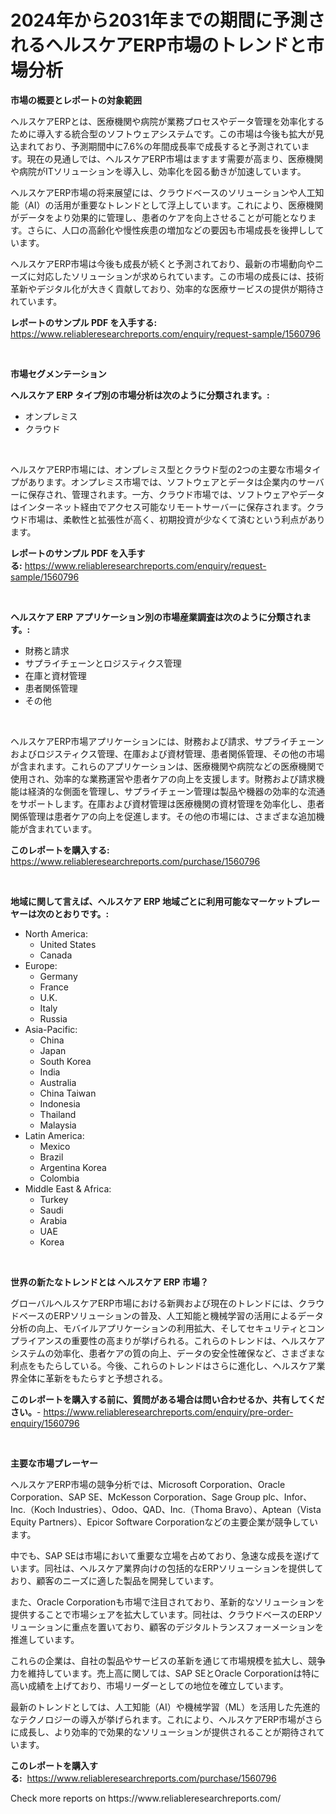<p><h1>2024年から2031年までの期間に予測されるヘルスケアERP市場のトレンドと市場分析</h1></p><p><strong>市場の概要とレポートの対象範囲</strong></p>
<p><p>ヘルスケアERPとは、医療機関や病院が業務プロセスやデータ管理を効率化するために導入する統合型のソフトウェアシステムです。この市場は今後も拡大が見込まれており、予測期間中に7.6%の年間成長率で成長すると予測されています。現在の見通しでは、ヘルスケアERP市場はますます需要が高まり、医療機関や病院がITソリューションを導入し、効率化を図る動きが加速しています。</p><p>ヘルスケアERP市場の将来展望には、クラウドベースのソリューションや人工知能（AI）の活用が重要なトレンドとして浮上しています。これにより、医療機関がデータをより効果的に管理し、患者のケアを向上させることが可能となります。さらに、人口の高齢化や慢性疾患の増加などの要因も市場成長を後押ししています。</p><p>ヘルスケアERP市場は今後も成長が続くと予測されており、最新の市場動向やニーズに対応したソリューションが求められています。この市場の成長には、技術革新やデジタル化が大きく貢献しており、効率的な医療サービスの提供が期待されています。</p></p>
<p><strong>レポートのサンプル PDF を入手する:</strong> <a href="https://www.reliableresearchreports.com/enquiry/request-sample/1560796">https://www.reliableresearchreports.com/enquiry/request-sample/1560796</a></p>
<p>&nbsp;</p>
<p><strong>市場セグメンテーション</strong></p>
<p><strong>ヘルスケア ERP タイプ別の市場分析は次のように分類されます。:</strong></p>
<p><ul><li>オンプレミス</li><li>クラウド</li></ul></p>
<p>&nbsp;</p>
<p><p>ヘルスケアERP市場には、オンプレミス型とクラウド型の2つの主要な市場タイプがあります。オンプレミス市場では、ソフトウェアとデータは企業内のサーバーに保存され、管理されます。一方、クラウド市場では、ソフトウェアやデータはインターネット経由でアクセス可能なリモートサーバーに保存されます。クラウド市場は、柔軟性と拡張性が高く、初期投資が少なくて済むという利点があります。</p></p>
<p><strong>レポートのサンプル PDF を入手する:</strong>&nbsp;<a href="https://www.reliableresearchreports.com/enquiry/request-sample/1560796">https://www.reliableresearchreports.com/enquiry/request-sample/1560796</a></p>
<p>&nbsp;</p>
<p><strong> ヘルスケア ERP アプリケーション別の市場産業調査は次のように分類されます。:</strong></p>
<p><ul><li>財務と請求</li><li>サプライチェーンとロジスティクス管理</li><li>在庫と資材管理</li><li>患者関係管理</li><li>その他</li></ul></p>
<p>&nbsp;</p>
<p><p>ヘルスケアERP市場アプリケーションには、財務および請求、サプライチェーンおよびロジスティクス管理、在庫および資材管理、患者関係管理、その他の市場が含まれます。これらのアプリケーションは、医療機関や病院などの医療機関で使用され、効率的な業務運営や患者ケアの向上を支援します。財務および請求機能は経済的な側面を管理し、サプライチェーン管理は製品や機器の効率的な流通をサポートします。在庫および資材管理は医療機関の資材管理を効率化し、患者関係管理は患者ケアの向上を促進します。その他の市場には、さまざまな追加機能が含まれています。</p></p>
<p><strong>このレポートを購入する:</strong>&nbsp; <a href="https://www.reliableresearchreports.com/purchase/1560796">https://www.reliableresearchreports.com/purchase/1560796</a></p>
<p>&nbsp;</p>
<p><strong>地域に関して言えば、ヘルスケア ERP 地域ごとに利用可能なマーケットプレーヤーは次のとおりです。:</strong></p>
<p><ul>
    <li>
        North America:
        <ul>
            <li>United States</li>
            <li>Canada</li>
        </ul>
    </li>
    <li>
        Europe:
        <ul>
            <li>Germany</li>
            <li>France</li>
            <li>U.K.</li>
            <li>Italy</li>
            <li>Russia</li>
        </ul>
    </li>
    <li>
        Asia-Pacific:
        <ul>
            <li>China</li>
            <li>Japan</li>
            <li>South Korea</li>
            <li>India</li>
            <li>Australia</li>
            <li>China Taiwan</li>
            <li>Indonesia</li>
            <li>Thailand</li>
            <li>Malaysia</li>
        </ul>
    </li>
    <li>
        Latin America:
        <ul>
            <li>Mexico</li>
            <li>Brazil</li>
            <li>Argentina Korea</li>
            <li>Colombia</li>
        </ul>
    </li>
    <li>
        Middle East & Africa:
        <ul>
            <li>Turkey</li>
            <li>Saudi</li>
            <li>Arabia</li>
            <li>UAE</li>
            <li>Korea</li>
        </ul>
    </li>
    </ul></p>
<p>&nbsp;</p>
<p><strong>世界の新たなトレンドとは ヘルスケア ERP 市場？</strong></p>
<p><p>グローバルヘルスケアERP市場における新興および現在のトレンドには、クラウドベースのERPソリューションの普及、人工知能と機械学習の活用によるデータ分析の向上、モバイルアプリケーションの利用拡大、そしてセキュリティとコンプライアンスの重要性の高まりが挙げられる。これらのトレンドは、ヘルスケアシステムの効率化、患者ケアの質の向上、データの安全性確保など、さまざまな利点をもたらしている。今後、これらのトレンドはさらに進化し、ヘルスケア業界全体に革新をもたらすと予想される。</p></p>
<p><strong>このレポートを購入する前に、質問がある場合は問い合わせるか、共有してください。</strong>- <a href="https://www.reliableresearchreports.com/enquiry/pre-order-enquiry/1560796">https://www.reliableresearchreports.com/enquiry/pre-order-enquiry/1560796</a></p>
<p>&nbsp;</p>
<p><strong>主要な市場プレーヤー</strong></p>
<p><p>ヘルスケアERP市場の競争分析では、Microsoft Corporation、Oracle Corporation、SAP SE、McKesson Corporation、Sage Group plc、Infor、Inc.（Koch Industries）、Odoo、QAD、Inc.（Thoma Bravo）、Aptean（Vista Equity Partners）、Epicor Software Corporationなどの主要企業が競争しています。</p><p>中でも、SAP SEは市場において重要な立場を占めており、急速な成長を遂げています。同社は、ヘルスケア業界向けの包括的なERPソリューションを提供しており、顧客のニーズに適した製品を開発しています。</p><p>また、Oracle Corporationも市場で注目されており、革新的なソリューションを提供することで市場シェアを拡大しています。同社は、クラウドベースのERPソリューションに重点を置いており、顧客のデジタルトランスフォーメーションを推進しています。</p><p>これらの企業は、自社の製品やサービスの革新を通じて市場規模を拡大し、競争力を維持しています。売上高に関しては、SAP SEとOracle Corporationは特に高い成績を上げており、市場リーダーとしての地位を確立しています。</p><p>最新のトレンドとしては、人工知能（AI）や機械学習（ML）を活用した先進的なテクノロジーの導入が挙げられます。これにより、ヘルスケアERP市場がさらに成長し、より効率的で効果的なソリューションが提供されることが期待されています。</p></p>
<p><strong>このレポートを購入する:</strong>&nbsp;&nbsp;<a href="https://www.reliableresearchreports.com/purchase/1560796">https://www.reliableresearchreports.com/purchase/1560796</a></p>
<p>Check more reports on https://www.reliableresearchreports.com/</p>